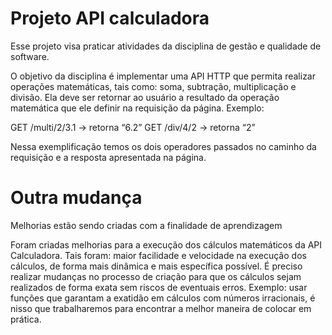 # Projeto API calculadora 
Esse projeto visa praticar atividades da disciplina de gestão e qualidade de software. 

O objetivo da disciplina é implementar uma API HTTP que permita realizar operações matemáticas, tais como: soma, subtração, multiplicação e divisão. Ela deve ser retornar ao usuário a resultado da operação matemática que ele definir na requisição da página. Exemplo: 

GET /multi/2/3.1  → retorna “6.2”
GET /div/4/2 → retorna “2”

Nessa exemplificação temos os dois operadores passados no caminho da requisição e a resposta apresentada na página.

Outra mudança
=======
Melhorias estão sendo criadas com a finalidade de aprendizagem

Foram criadas melhorias para a execução dos cálculos matemáticos da API Calculadora. Tais foram: maior facilidade e velocidade na execução dos cálculos, de forma mais dinâmica e mais específica possível.
É preciso realizar mudanças no processo de criação para que os cálculos sejam realizados de forma exata sem riscos de eventuais erros. 
Exemplo: usar funções que garantam a exatidão em cálculos com números irracionais, é nisso que trabalharemos para encontrar a melhor maneira de colocar em prática.


